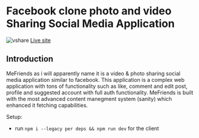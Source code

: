 # Facebook clone photo and video Sharing Social Media Application

![vshare](https://i.ibb.co/KLNKJsW/bandicam-2022-12-28-12-21-00-654.jpg)
<a href="https://vshare-pi.vercel.app/">Live site</a>

## Introduction
MeFriends as i will apparently name it is a video & photo sharing social media application similar to facebook. This application is a complex web application with tons of functionality such as like, comment and edit post, profile and suggested account with full auth functionality. MeFriends is built with the most advanced content manegment system (sanity) which enhanced it fetching capabilities.


Setup:
- run ```npm i --legacy per deps && npm run dev``` for the client 
